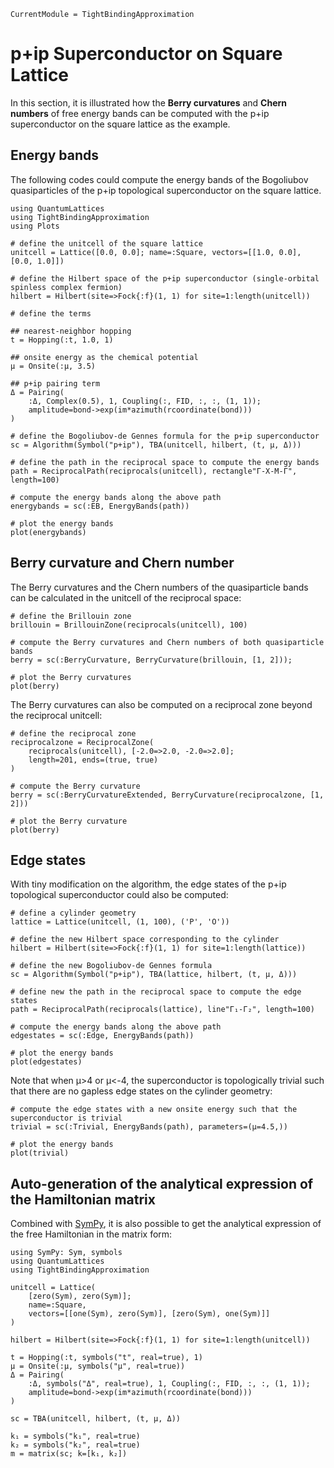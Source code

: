 ```@meta
CurrentModule = TightBindingApproximation
```

# p+ip Superconductor on Square Lattice

In this section, it is illustrated how the **Berry curvatures** and **Chern numbers** of free energy bands can be computed with the p+ip superconductor on the square lattice as the example.

## Energy bands

The following codes could compute the energy bands of the Bogoliubov quasiparticles of the p+ip topological superconductor on the square lattice.

```@example p+ip
using QuantumLattices
using TightBindingApproximation
using Plots

# define the unitcell of the square lattice
unitcell = Lattice([0.0, 0.0]; name=:Square, vectors=[[1.0, 0.0], [0.0, 1.0]])

# define the Hilbert space of the p+ip superconductor (single-orbital spinless complex fermion)
hilbert = Hilbert(site=>Fock{:f}(1, 1) for site=1:length(unitcell))

# define the terms

## nearest-neighbor hopping
t = Hopping(:t, 1.0, 1)

## onsite energy as the chemical potential
μ = Onsite(:μ, 3.5)

## p+ip pairing term
Δ = Pairing(
    :Δ, Complex(0.5), 1, Coupling(:, FID, :, :, (1, 1));
    amplitude=bond->exp(im*azimuth(rcoordinate(bond)))
)

# define the Bogoliubov-de Gennes formula for the p+ip superconductor
sc = Algorithm(Symbol("p+ip"), TBA(unitcell, hilbert, (t, μ, Δ)))

# define the path in the reciprocal space to compute the energy bands
path = ReciprocalPath(reciprocals(unitcell), rectangle"Γ-X-M-Γ", length=100)

# compute the energy bands along the above path
energybands = sc(:EB, EnergyBands(path))

# plot the energy bands
plot(energybands)
```

## Berry curvature and Chern number
The Berry curvatures and the Chern numbers of the quasiparticle bands can be calculated in the unitcell of the reciprocal space:
```@example p+ip
# define the Brillouin zone
brillouin = BrillouinZone(reciprocals(unitcell), 100)

# compute the Berry curvatures and Chern numbers of both quasiparticle bands
berry = sc(:BerryCurvature, BerryCurvature(brillouin, [1, 2]));

# plot the Berry curvatures
plot(berry)
```

The Berry curvatures can also be computed on a reciprocal zone beyond the reciprocal unitcell:
```@example p+ip
# define the reciprocal zone
reciprocalzone = ReciprocalZone(
    reciprocals(unitcell), [-2.0=>2.0, -2.0=>2.0];
    length=201, ends=(true, true)
)

# compute the Berry curvature
berry = sc(:BerryCurvatureExtended, BerryCurvature(reciprocalzone, [1, 2]))

# plot the Berry curvature
plot(berry)
```

## Edge states

With tiny modification on the algorithm, the edge states of the p+ip topological superconductor could also be computed:
```@example p+ip
# define a cylinder geometry
lattice = Lattice(unitcell, (1, 100), ('P', 'O'))

# define the new Hilbert space corresponding to the cylinder
hilbert = Hilbert(site=>Fock{:f}(1, 1) for site=1:length(lattice))

# define the new Bogoliubov-de Gennes formula
sc = Algorithm(Symbol("p+ip"), TBA(lattice, hilbert, (t, μ, Δ)))

# define new the path in the reciprocal space to compute the edge states
path = ReciprocalPath(reciprocals(lattice), line"Γ₁-Γ₂", length=100)

# compute the energy bands along the above path
edgestates = sc(:Edge, EnergyBands(path))

# plot the energy bands
plot(edgestates)
```

Note that when μ>4 or μ<-4, the superconductor is topologically trivial such that there are no gapless edge states on the cylinder geometry:
```@example p+ip
# compute the edge states with a new onsite energy such that the superconductor is trivial
trivial = sc(:Trivial, EnergyBands(path), parameters=(μ=4.5,))

# plot the energy bands
plot(trivial)
```

## Auto-generation of the analytical expression of the Hamiltonian matrix

Combined with [SymPy](https://github.com/JuliaPy/SymPy.jl), it is also possible to get the analytical expression of the free Hamiltonian in the matrix form:
```@example p+ip-analytical
using SymPy: Sym, symbols
using QuantumLattices
using TightBindingApproximation

unitcell = Lattice(
    [zero(Sym), zero(Sym)];
    name=:Square,
    vectors=[[one(Sym), zero(Sym)], [zero(Sym), one(Sym)]]
)

hilbert = Hilbert(site=>Fock{:f}(1, 1) for site=1:length(unitcell))

t = Hopping(:t, symbols("t", real=true), 1)
μ = Onsite(:μ, symbols("μ", real=true))
Δ = Pairing(
    :Δ, symbols("Δ", real=true), 1, Coupling(:, FID, :, :, (1, 1));
    amplitude=bond->exp(im*azimuth(rcoordinate(bond)))
)

sc = TBA(unitcell, hilbert, (t, μ, Δ))

k₁ = symbols("k₁", real=true)
k₂ = symbols("k₂", real=true)
m = matrix(sc; k=[k₁, k₂])
```